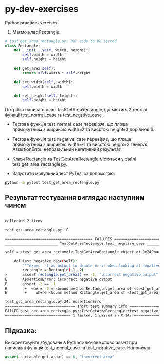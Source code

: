 # py-dev-exercises
Python practice exercises


1. Маємо клас Rectangle:

```py
# test_get_area_rectangle.py: Our code to be tested
class Rectangle:
    def __init__(self, width, height):
        self.width = width
        self.height = height
 
    def get_area(self):
        return self.width * self.height
 
    def set_width(self, width):
        self.width = width
 
    def set_height(self, height):
        self.height = height
```

Потрібно написати клас TestGetAreaRectangle, що містить 2 тестові функції test_normal_case та test_negative_case.
- Тестова функція test_normal_case перевіряє, що площа прямокутника з шириною width=2 та висотою height=3 дорівнює 6.
- Тестова функція test_negative_case перевіряє, що площа прямокутника з шириною width=-1 та висотою height=2 генерує AssertionError: неправильний негативний результат.

- Класи Rectangle та TestGetAreaRectangle містяться у файлі test_get_area_rectangle.py.
- Запустити модульний тест PyTest за допомогою:

```bash
python -m pytest test_get_area_rectangle.py
```

## Результат тестування виглядає наступним чином
```bash

collected 2 items                                                                       

test_get_area_rectangle.py .F                                                                         [100%]

======================================== FAILURES ========================================
________________________ TestGetAreaRectangle.test_negative_case _________________________

self = <test_get_area_rectangle.TestGetAreaRectangle object at 0x749baeb225d0>

    def test_negative_case(self):
        """expect -1 as output to denote error when looking at negative area"""
        rectangle = Rectangle(-1, 2)
>       assert rectangle.get_area() == -1, "incorrect negative output"
E       AssertionError: incorrect negative output
E       assert -2 == -1
E        +  where -2 = <bound method Rectangle.get_area of <test_get_area_rectangle.Rectangle object at 0x749bae356e10>>()
E        +    where <bound method Rectangle.get_area of <test_get_area_rectangle.Rectangle object at 0x749bae356e10>> = <test_get_area_rectangle.Rectangle object at 0x749bae356e10>.get_area

test_get_area_rectangle.py:24: AssertionError
================================ short test summary info =================================
FAILED test_get_area_rectangle.py::TestGetAreaRectangle::test_negative_case - AssertionError: incorrect negative output
============================== 1 failed, 1 passed in 0.14s ===============================
```

## Підказка:

Використовуйте вбудоване в Python ключове слово assert при написанні функцій test_normal_case та test_negative_case. Наприклад

```py
assert rectangle.get_area() == 6, "incorrect area"
```